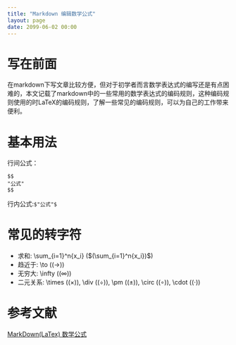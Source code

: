 ```yaml
---
title: "Markdown 编辑数学公式"
layout: page
date: 2099-06-02 00:00
---
```


# 写在前面
在markdown下写文章比较方便，但对于初学者而言数学表达式的编写还是有点困难的，本文记载了markdown中的一些常用的数学表达式的编码规则，这种编码规则使用的时LaTeX的编码规则，了解一些常见的编码规则，可以为自己的工作带来便利。


# 基本用法
行间公式：
```
$$
"公式"
$$

```
行内公式:```$"公式"$```

# 常见的转字符

- 求和: \sum_{i=1}^n{x_i}  ($(\sum_{i=1}^n{x_i})$)
- 趋近于: \to  ($(\to)$)
- 无穷大: \infty ($(\infty)$)
- 二元关系: \times ($(\times)$), \div ($(\div)$), \pm ($(\pm)$), \circ ($(\circ)$), \cdot ($(\cdot)$)


# 参考文献
[MarkDown(LaTex) 数学公式](http://blog.csdn.net/Linear_Luo/article/details/52224996)